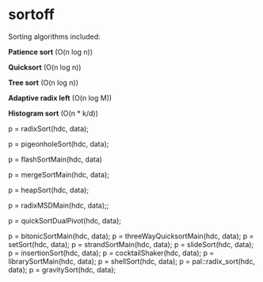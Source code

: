 # sortoff

Sorting algorithms included:

**Patience sort** (O(n log n))

**Quicksort** (O(n log n))

**Tree sort** (O(n log n))

**Adaptive radix left** (O(n log M))

**Histogram sort** (O(n * k/d))

p = radixSort(hdc, data);

p = pigeonholeSort(hdc, data);

p = flashSortMain(hdc, data)

p = mergeSortMain(hdc, data);

p = heapSort(hdc, data);

p = radixMSDMain(hdc, data);;

p = quickSortDualPivot(hdc, data);

p = bitonicSortMain(hdc, data);
p = threeWayQuicksortMain(hdc, data);
p = setSort(hdc, data);
p = strandSortMain(hdc, data);
p = slideSort(hdc, data);
p = insertionSort(hdc, data);
p = cocktailShaker(hdc, data);
p = librarySortMain(hdc, data);
p = shellSort(hdc, data);
p = pal::radix_sort(hdc, data);
p = gravitySort(hdc, data);
